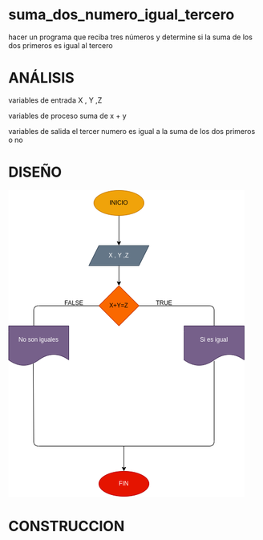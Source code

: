 # suma_dos_numero_igual_tercero
hacer un programa que reciba tres números y determine si la suma de los dos primeros es igual al tercero

# ANÁLISIS
variables de entrada X , Y ,Z

variables de proceso suma de x + y

variables de salida el tercer numero es igual a la suma de los dos primeros o no

# DISEÑO
![Diagrma de flujo](diagrama.png "diagrama de flujo")

# CONSTRUCCION
